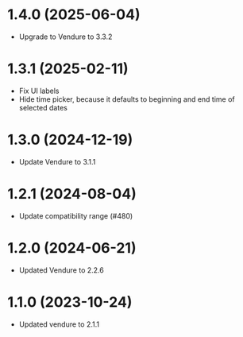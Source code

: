 # 1.4.0 (2025-06-04)

- Upgrade to Vendure to 3.3.2

# 1.3.1 (2025-02-11)

- Fix UI labels
- Hide time picker, because it defaults to beginning and end time of selected dates

# 1.3.0 (2024-12-19)

- Update Vendure to 3.1.1

# 1.2.1 (2024-08-04)

- Update compatibility range (#480)

# 1.2.0 (2024-06-21)

- Updated Vendure to 2.2.6

# 1.1.0 (2023-10-24)

- Updated vendure to 2.1.1

